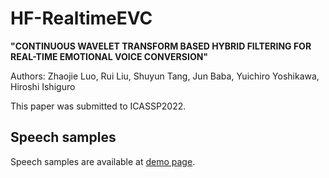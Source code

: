 # HF-RealtimeEVC

__"CONTINUOUS WAVELET TRANSFORM BASED HYBRID FILTERING FOR
REAL-TIME EMOTIONAL VOICE CONVERSION"__

Authors: Zhaojie Luo, Rui Liu, Shuyun Tang, Jun Baba, Yuichiro Yoshikawa, Hiroshi Ishiguro

This paper was submitted to ICASSP2022. 

## Speech samples


Speech samples are available at [demo page](https://ZhaojieL.github.io/HF-RealtimeVC/).




 

